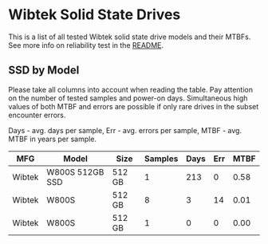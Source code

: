 Wibtek Solid State Drives
=========================

This is a list of all tested Wibtek solid state drive models and their MTBFs. See
more info on reliability test in the [README](https://github.com/linuxhw/SMART).

SSD by Model
------------

Please take all columns into account when reading the table. Pay attention on the
number of tested samples and power-on days. Simultaneous high values of both MTBF
and errors are possible if only rare drives in the subset encounter errors.

Days - avg. days per sample,
Err  - avg. errors per sample,
MTBF - avg. MTBF in years per sample.

| MFG       | Model              | Size   | Samples | Days  | Err   | MTBF |
|-----------|--------------------|--------|---------|-------|-------|------|
| Wibtek    | W800S 512GB SSD    | 512 GB | 1       | 213   | 0     | 0.58   |
| Wibtek    | W800S              | 512 GB | 8       | 3     | 14    | 0.01   |
| Wibtek    | W800S              | 512 GB | 1       | 0     | 0     | 0.00   |
